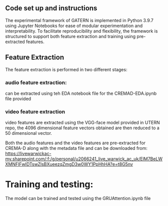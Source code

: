 ## Code set up and instructions 

The experimental framework of GATERN is implemented in Python 3.9.7 using Jupyter Notebooks for ease of modular experimentation and interpretability. To facilitate reproducibility and flexibility, the framework is structured to support both feature extraction and training using pre-extracted features.
## Feature Extraction
The feature extraction is performed in two different stages:
### audio feature extraction: 
can be extracted using teh EDA notebook file for the CREMAD-EDA.ipynb file provided 
### video feature extraction
video features are extracted using the VGG-face model provided in UTERN repo, the 4096 dimensional feature vectors obtained are then reduced to a 50 dimensional vector.

Both the audio features and the video features are pre-extracted  for CREMA-D along with the metadata file and can be downloaded from: https://livewarwickac-my.sharepoint.com/:f:/g/personal/u2066241_live_warwick_ac_uk/ElM7BeLWXMNFlFwIDTswZlsBXueezqZmgD3w0WY1PpHhHA?e=t8G5nv
# Training and testing:
The model can be trained and tested using the GRUAttention.ipynb file 
